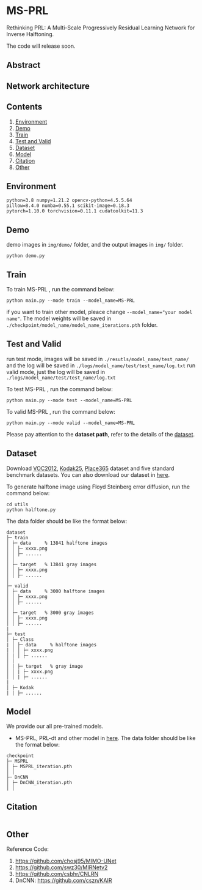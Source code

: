 # MS-PRL
Rethinking PRL: A Multi-Scale Progressively Residual Learning Network for Inverse Halftoning.

The code will release soon.

## Abstract

## Network architecture

## Contents
1. [Environment](#env)
2. [Demo](#demo)
3. [Train](#train)
4. [Test and Valid](#test)
5. [Dataset](#data)
6. [Model](#model)
7. [Citation](#cite)
8. [Other](#other)

## Environment <a name="env"></a>
```shell
python=3.8 numpy=1.21.2 opencv-python=4.5.5.64
pillow=8.4.0 numba=0.55.1 scikit-image=0.18.3
pytorch=1.10.0 torchvision=0.11.1 cudatoolkit=11.3
```

## Demo <a name="demo"></a>
demo images in ```img/demo/``` folder, and the output images in ```img/``` folder.
```shell
python demo.py
```

## Train <a name="train"></a>
To train MS-PRL , run the command below:
```shell
python main.py --mode train --model_name=MS-PRL
```
if you want to train other model, pleace change ```--model_name="your model name"```. The model weights will be saved in ```./checkpoint/model_name/model_name_iterations.pth``` folder.

## Test and Valid <a name="test"></a>
run test mode, images will be saved in ```./resutls/model_name/test_name/``` and the log will be saved in ```./logs/model_name/test/test_name/log.txt```
run valid mode, just the log will be saved in ```./logs/model_name/test/test_name/log.txt```

To test MS-PRL , run the command below:
```shell
python main.py --mode test --model_name=MS-PRL
```
To valid MS-PRL , run the command below:
```shell
python main.py --mode valid --model_name=MS-PRL
```
Please pay attention to the **dataset path**, refer to the details of the [dataset](#data).

## Dataset <a name="data"></a>
Download [VOC2012](http://host.robots.ox.ac.uk/pascal/VOC/), [Kodak25](http://r0k.us/graphics/kodak/), [Place365](http://places2.csail.mit.edu/) dataset and five standard benchmark datasets. You can also download our dataset in [here]().

To generate halftone image using Floyd Steinberg error diffusion, run the command below:
```shell
cd utils
python halftone.py
```

The data folder should be like the format below:
```
dataset
├─ train
│ ├─ data     % 13841 halftone images
│ │ ├─ xxxx.png
│ │ ├─ ......
│ │
│ ├─ target   % 13841 gray images
│ │ ├─ xxxx.png
│ │ ├─ ......
│
├─ valid
│ ├─ data     % 3000 halftone images
│ │ ├─ xxxx.png
│ │ ├─ ......
│ │
│ ├─ target   % 3000 gray images
│ │ ├─ xxxx.png
│ │ ├─ ......
|
├─ test
│ ├─ Class
| │ ├─ data     % halftone images
| │ │ ├─ xxxx.png
│ | │ ├─ ......
│ │
│ | ├─ target   % gray image
│ │ | ├─ xxxx.png
│ │ | ├─ ......
|
│ ├─ Kodak
| | ├─ ......

```

## Model <a name="model"></a>
We provide our all pre-trained models.
- MS-PRL, PRL-dt and other model in [here]().
The data folder should be like the format below:
```
checkpoint
├─ MSPRL
│ ├─ MSPRL_iteration.pth
│ │
├─ DnCNN
│ ├─ DnCNN_iteration.pth
│ │
```

## Citation <a name="cite"></a>
```BibTex

```

## Other <a name="other"></a>
Reference Code: 
1. https://github.com/chosj95/MIMO-UNet
2. https://github.com/swz30/MIRNetv2
3. https://github.com/csbhr/CNLRN
4. DnCNN: https://github.com/cszn/KAIR
